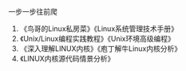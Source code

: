 一步一步往前爬

1. 《鸟哥的Linux私房菜》《Linux系统管理技术手册》
2. 《Unix/Linux编程实践教程》《Unix环境高级编程》
3. 《深入理解LINUX内核》《庖丁解牛Linux内核分析》
4. 《LINUX内核源代码情景分析》

